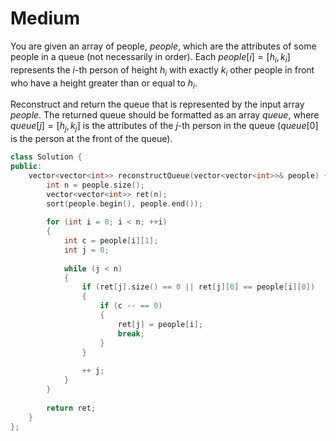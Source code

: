 # Medium

You are given an array of people, $people$, which are the attributes of some people in a queue (not necessarily in order). Each $people[i] = [h_i, k_i]$ represents the $i$-th person of height $h_i$ with exactly $k_i$ other people in front who have a height greater than or equal to $h_i$.

Reconstruct and return the queue that is represented by the input array $people$. The returned queue should be formatted as an array $queue$, where $queue[j] = [h_j, k_j]$ is the attributes of the $j$-th person in the queue ($queue[0]$ is the person at the front of the queue).

```cpp
class Solution {
public:
    vector<vector<int>> reconstructQueue(vector<vector<int>>& people) {
        int n = people.size();
        vector<vector<int>> ret(n);
        sort(people.begin(), people.end());
        
        for (int i = 0; i < n; ++i)
        {
            int c = people[i][1];
            int j = 0;
            
            while (j < n)
            {
                if (ret[j].size() == 0 || ret[j][0] == people[i][0])
                {
                    if (c -- == 0)
                    {
                        ret[j] = people[i];
                        break;
                    }
                }
                
                ++ j;
            }
        }
        
        return ret;
    }
};
```

